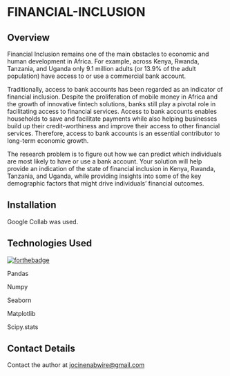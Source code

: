 # FINANCIAL-INCLUSION
## Overview
Financial Inclusion remains one of the main obstacles to economic and human development in Africa. For example, across Kenya, Rwanda, Tanzania, and Uganda only 9.1 million adults (or 13.9% of the adult population) have access to or use a commercial bank account.

Traditionally, access to bank accounts has been regarded as an indicator of financial inclusion. Despite the proliferation of mobile money in Africa and the growth of innovative fintech solutions, banks still play a pivotal role in facilitating access to financial services. Access to bank accounts enables households to save and facilitate payments while also helping businesses build up their credit-worthiness and improve their access to other financial services. Therefore, access to bank accounts is an essential contributor to long-term economic growth.

The research problem is to figure out how we can predict which individuals are most likely to have or use a bank account. Your solution will help provide an indication of the state of financial inclusion in Kenya, Rwanda, Tanzania, and Uganda, while providing insights into some of the key demographic factors that might drive individuals’ financial outcomes.
## Installation
Google Collab was used.
## Technologies Used
[![forthebadge](https://forthebadge.com/images/badges/made-with-python.svg)](https://forthebadge.com)

Pandas

Numpy

Seaborn

Matplotlib

Scipy.stats

## Contact Details
Contact the author at jocinenabwire@gmail.com
